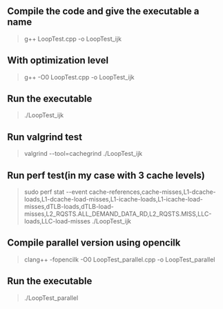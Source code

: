 ## Compile the code and give the executable a name

> g++ LoopTest.cpp -o LoopTest_ijk

## With optimization level

> g++ -O0 LoopTest.cpp -o LoopTest_ijk

## Run the executable

> ./LoopTest_ijk

## Run valgrind test

> valgrind --tool=cachegrind ./LoopTest_ijk

## Run perf test(in my case with 3 cache levels)

> sudo perf stat --event cache-references,cache-misses,L1-dcache-loads,L1-dcache-load-misses,L1-icache-loads,L1-icache-load-misses,dTLB-loads,dTLB-load-misses,L2_RQSTS.ALL_DEMAND_DATA_RD,L2_RQSTS.MISS,LLC-loads,LLC-load-misses ./LoopTest_ijk

## Compile parallel version using opencilk

> clang++ -fopencilk -O0 LoopTest_parallel.cpp -o LoopTest_parallel

## Run the executable

> ./LoopTest_parallel
